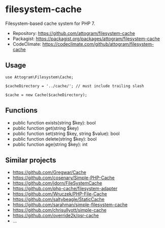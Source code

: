 # filesystem-cache

Filesystem-based cache system for PHP 7.

* Repository: <https://github.com/attogram/filesystem-cache>
* Packagist: <https://packagist.org/packages/attogram/filesystem-cache>
* CodeClimate: <https://codeclimate.com/github/attogram/filesystem-cache>

## Usage

```
use Attogram\Filesystem\Cache;

$cacheDirectory = '../cache/'; // must include trailing slash

$cache = new Cache($cacheDirectory);
```

## Functions

* public function exists(string $key): bool
* public function get(string $key)
* public function set(string $key, string $value): bool
* public function delete(string $key): bool
* public function age(string $key): int

## Similar projects

* <https://github.com/Gregwar/Cache>
* <https://github.com/cosenary/Simple-PHP-Cache>
* <https://github.com/jdorn/FileSystemCache>
* <https://github.com/php-cache/filesystem-adapter>
* <https://github.com/Wruczek/PHP-File-Cache>
* <https://github.com/saltybeagle/StaticCache>
* <https://github.com/sarahman/simple-filesystem-cache>
* <https://github.com/chrisullyott/simple-cache>
* <https://github.com/override2k/psr-cache>
* ...
